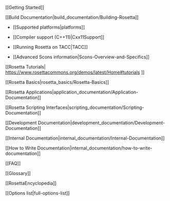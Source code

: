 [[Getting Started]]

[[Build Documentation|build_documentation/Building-Rosetta]]

* [[Supported platforms|platforms]]

* [[Compiler support (C++11)|Cxx11Support]]

* [[Running Rosetta on TACC|TACC]]

* [[Advanced Scons information|Scons-Overview-and-Specifics]]

[[Rosetta Tutorials| https://www.rosettacommons.org/demos/latest/Home#tutorials ]]

[[Rosetta Basics|rosetta_basics/Rosetta-Basics]]

[[Rosetta Applications|application_documentation/Application-Documentation]]

[[Rosetta Scripting Interfaces|scripting_documentation/Scripting-Documentation]]

[[Development Documentation|development_documentation/Development-Documentation]]

<!---BEGIN_INTERNAL-->
[[Internal Documentation|internal_documentation/Internal-Documentation]]

[[How to Write Documentation|internal_documentation/how-to-write-documentation]]
<!---END_INTERNAL-->

[[FAQ]]

[[Glossary]]

[[RosettaEncyclopedia]]

[[Options list|full-options-list]]
